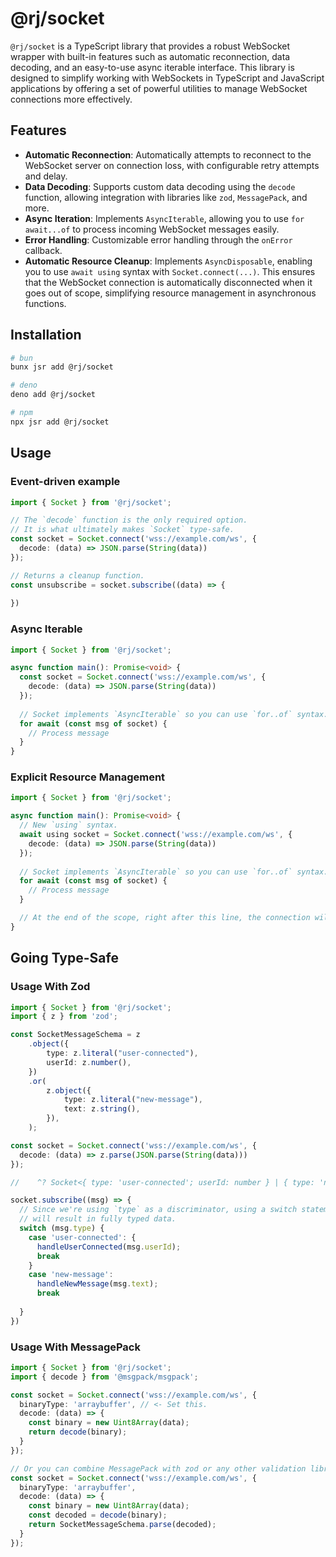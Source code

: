 # @rj/socket

`@rj/socket` is a TypeScript library that provides a robust WebSocket wrapper with built-in features such as automatic reconnection, data decoding, and an easy-to-use async iterable interface. This library is designed to simplify working with WebSockets in TypeScript and JavaScript applications by offering a set of powerful utilities to manage WebSocket connections more effectively.

## Features

- **Automatic Reconnection**: Automatically attempts to reconnect to the WebSocket server on connection loss, with configurable retry attempts and delay.
- **Data Decoding**: Supports custom data decoding using the `decode` function, allowing integration with libraries like `zod`, `MessagePack`, and more.
- **Async Iteration**: Implements `AsyncIterable`, allowing you to use `for await...of` to process incoming WebSocket messages easily.
- **Error Handling**: Customizable error handling through the `onError` callback.
- **Automatic Resource Cleanup**: Implements `AsyncDisposable`, enabling you to use `await using` syntax with `Socket.connect(...)`. This ensures that the WebSocket connection is automatically disconnected when it goes out of scope, simplifying resource management in asynchronous functions.

## Installation

```sh
# bun
bunx jsr add @rj/socket

# deno
deno add @rj/socket

# npm
npx jsr add @rj/socket
```

## Usage

### Event-driven example

```ts
import { Socket } from '@rj/socket';

// The `decode` function is the only required option.
// It is what ultimately makes `Socket` type-safe.
const socket = Socket.connect('wss://example.com/ws', {
  decode: (data) => JSON.parse(String(data))
});

// Returns a cleanup function.
const unsubscribe = socket.subscribe((data) => {
  
})

```

### Async Iterable

```ts
import { Socket } from '@rj/socket';

async function main(): Promise<void> {
  const socket = Socket.connect('wss://example.com/ws', {
    decode: (data) => JSON.parse(String(data))
  });
  
  // Socket implements `AsyncIterable` so you can use `for..of` syntax.
  for await (const msg of socket) {
    // Process message
  }
}
```

### Explicit Resource Management

```ts
import { Socket } from '@rj/socket';

async function main(): Promise<void> {
  // New `using` syntax.
  await using socket = Socket.connect('wss://example.com/ws', {
    decode: (data) => JSON.parse(String(data))
  });
  
  // Socket implements `AsyncIterable` so you can use `for..of` syntax.
  for await (const msg of socket) {
    // Process message
  }

  // At the end of the scope, right after this line, the connection will be automatically drop and all listeners will be cleared.
}
```

## Going Type-Safe

### Usage With Zod

```ts
import { Socket } from '@rj/socket';
import { z } from 'zod';

const SocketMessageSchema = z
	.object({
		type: z.literal("user-connected"),
		userId: z.number(),
	})
	.or(
		z.object({
			type: z.literal("new-message"),
			text: z.string(),
		}),
	);

const socket = Socket.connect('wss://example.com/ws', {
  decode: (data) => z.parse(JSON.parse(String(data)))
});

//    ^? Socket<{ type: 'user-connected'; userId: number } | { type: 'new-message'; text: string }>

socket.subscribe((msg) => {
  // Since we're using `type` as a discriminator, using a switch statement here
  // will result in fully typed data.
  switch (msg.type) {
    case 'user-connected': {
      handleUserConnected(msg.userId);
      break
    }
    case 'new-message':
      handleNewMessage(msg.text);
      break
      
  }
})
```

### Usage With MessagePack

```ts
import { Socket } from '@rj/socket';
import { decode } from '@msgpack/msgpack';

const socket = Socket.connect('wss://example.com/ws', {
  binaryType: 'arraybuffer', // <- Set this.
  decode: (data) => {
    const binary = new Uint8Array(data);
    return decode(binary);
  }
});

// Or you can combine MessagePack with zod or any other validation library.
const socket = Socket.connect('wss://example.com/ws', {
  binaryType: 'arraybuffer',
  decode: (data) => {
    const binary = new Uint8Array(data);
    const decoded = decode(binary);
    return SocketMessageSchema.parse(decoded);
  }
});
```
